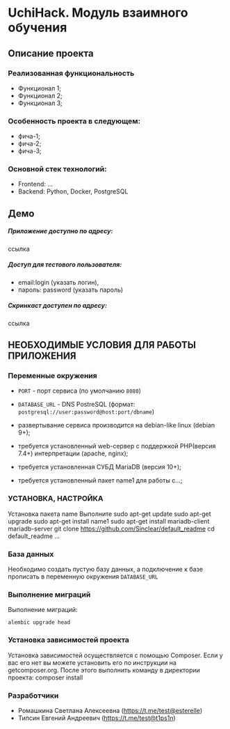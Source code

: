# UchiHack. Модуль взаимного обучения

## Описание проекта

### Реализованная функциональность
- Функционал 1;
- Функционал 2;
- Функционал 3;

### Особенность проекта в следующем:
-	фича-1;
-	фича-2;
-	фича-3;

### Основной стек технологий:
-	Frontend: ...
-	Backend: Python, Docker, PostgreSQL

## Демо

##### Приложение доступно по адресу:
ссылка

##### Доступ для тестового пользователя: 
- email:login (указать логин), 
- пароль: password (указать пароль)

##### Скринкаст доступен по адресу: 
ссылка


## НЕОБХОДИМЫЕ УСЛОВИЯ ДЛЯ РАБОТЫ ПРИЛОЖЕНИЯ

### Переменные окружения
- `PORT` - порт сервиса (по умолчанию `8080`)
- `DATABASE_URL` - DNS PostreSQL (формат: `postgresql://user:password@host:port/dbname`)


- развертывание сервиса производится на debian-like linux (debian 9+);
- требуется установленный web-сервер с поддержкой PHP(версия 7.4+) интерпретации (apache, nginx);
- требуется установленная СУБД MariaDB (версия 10+);
- требуется установленный пакет name1 для работы с...;

### УСТАНОВКА, НАСТРОЙКА
Установка пакета name
Выполните
sudo apt-get update
sudo apt-get upgrade
sudo apt-get install name1
sudo apt-get install mariadb-client mariadb-server
git clone https://github.com/Sinclear/default_readme
cd default_readme
...

### База данных
Необходимо создать пустую базу данных, а подключение к базе прописать в переменную окружения `DATABASE_URL`

### Выполнение миграций
Выполнение миграций:
```
alembic upgrade head
```

### Установка зависимостей проекта
Установка зависимостей осуществляется с помощью Composer. Если у вас его нет вы можете установить его по инструкции на getcomposer.org.
После этого выполнить команду в директории проекта:
composer install


### Разработчики
- Ромашкина Светлана Алексеевна (https://t.me/test@esterelle)
- Типсин Евгений Андреевич (https://t.me/test@t1ps1n)
